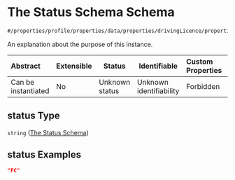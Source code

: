 # The Status Schema Schema

```txt
#/properties/profile/properties/data/properties/drivingLicence/properties/status#/properties/profile/properties/data/properties/drivingLicence/properties/status
```

An explanation about the purpose of this instance.


| Abstract            | Extensible | Status         | Identifiable            | Custom Properties | Additional Properties | Access Restrictions | Defined In                                                                           |
| :------------------ | ---------- | -------------- | ----------------------- | :---------------- | --------------------- | ------------------- | ------------------------------------------------------------------------------------ |
| Can be instantiated | No         | Unknown status | Unknown identifiability | Forbidden         | Allowed               | none                | [quote_schema.schema.json\*](../out/quote_schema.schema.json "open original schema") |

## status Type

`string` ([The Status Schema](quote_schema-properties-the-profile-schema-properties-the-data-schema-properties-the-drivinglicence-schema-properties-the-status-schema.md))

## status Examples

```json
"FC"
```
